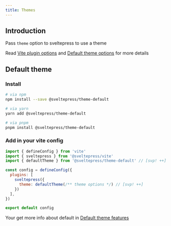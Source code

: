 ```yaml
---
title: Themes
---
```


## Introduction

Pass `theme` option to sveltepress to use a theme

Read [Vite plugin options](/reference/vite-plugin-options/) and [Default theme options](/reference/default-theme-options/) for more details

## Default theme

### Install

```sh
# via npm
npm install --save @sveltepress/theme-default

# via yarn
yarn add @sveltepress/theme-default

# via pnpm
pnpm install @sveltepress/theme-default
```

### Add in your vite config

```js title="vite.config.(js|ts)"
import { defineConfig } from 'vite'
import { sveltepress } from '@sveltepress/vite'
import { defaultTheme } from '@sveltepress/theme-default' // [svp! ++]

const config = defineConfig({
  plugins: [
    sveltepress({
      theme: defaultTheme(/** theme options */) // [svp! ++]
    })
  ],
})

export default config
```

Your get more info about default in [Default theme features](/reference/default-theme/#Theme%20features)